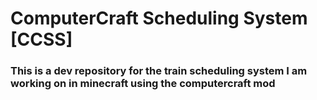 # ComputerCraft Scheduling System [CCSS]
### This is a dev repository for the train scheduling system I am working on in minecraft using the computercraft mod
